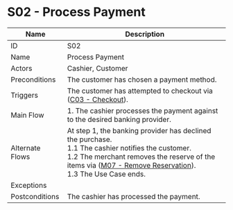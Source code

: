 # S02 - Process Payment

| Name | Description|
| -----| -----------|
|ID | S02|
|Name| Process Payment|
|Actors| Cashier, Customer|
|Preconditions| The customer has chosen a payment method.|
|Triggers| The customer has attempted to checkout via ([C03 - Checkout](../customer/C03-Checkout.md)).|
|Main Flow| 1. The cashier processes the payment against to the desired banking provider.<br/>|
|Alternate Flows| At step 1, the banking provider has declined the purchase.<br/>1.1 The cashier notifies the customer.<br/>1.2 The merchant removes the reserve of the items via ([M07 - Remove Reservation](../merchant/M07-Remove-Reservation.md)).<br/>1.3 The Use Case ends.|
|Exceptions| |
|Postconditions| The cashier has processed the payment.|
